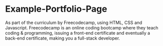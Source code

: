 # Example-Portfolio-Page
As part of the curriculum by Freecodecamp, using HTML, CSS and Javascript.
Freecodecamp is an online coding bootcamp where they teach coding & programming, issuing a front-end certificate and eventually a back-end certificate, making you a full-stack developer. 
